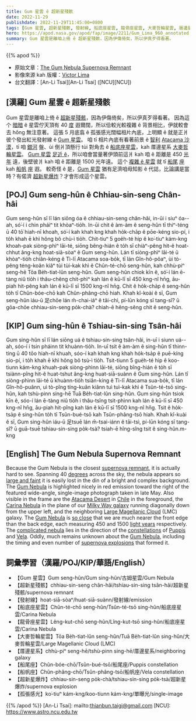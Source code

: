 ```yaml
---
title: Gum 星雲 ê 超新星殘骸
date: 2022-11-29
publishdate: 2022-11-29T11:45:00+0800
tags: [Gum 星雲, 超新星殘骸, 發射線, 船底座星雲, 龍骨座星雲, 大麥哲輪星雲, 厝邊星系, 船尾座, 船帆座, 超新星爆炸, 孤張感光]
hero: https://apod.nasa.gov/apod/fap/image/2211/Gum_Lima_960_annotated.jpg
summary: Gum 星雲是離咱上倚 ê 超新星殘骸，因為伊傷倚矣，所以伊真歹得看著。
---
```


{{% apod %}}

- 原始文章：[The Gum Nebula Supernova Remnant](https://apod.nasa.gov/apod/ap221129.html)
- 影像來源 kah 版權：[Victor Lima](https://www.instagram.com/victorlimaphoto/)
- 台文翻譯：[An-Li Tsai][An-Li Tsai] ([NCU][NCU])

## [漢羅] Gum 星雲 ê 超新星殘骸
Gum 星雲是離咱上倚 ê [超新星殘骸][supernova remnant]，因為伊傷倚矣，所以伊真歹得看著。
因為這个 [暗暗][large and faint] ê 星雲佇天頂有 40 [度][degrees] 遐爾闊，所以佮較光較複雜 ê 背景相比，伊就較會去 hŏng 無注意著。
這張 5 月底翕 ê 孤張感光闊幅相片內底，上明顯 ê 就是正爿彼个發出紅光發射線 ê [Gum 星雲][Gum Nebula 1]。
咱 tī 相片內底有看著前景 ê [智利][Chile] [Atacama 沙漠][Atacama Desert]，tī 咱 [銀河][Milky Way galaxy t] 盤、ùi 倒爿頂懸行 tùi 對角去 ê [船底座星雲][Carina Nebula t]，kah 厝邊星系 [大麥哲輪星雲][Large Magellanic Cloud]。
[Gum 星雲][Gum Nebula 2] [足近 ê][so close]，所以咱會當量著伊頭前這爿 kah 咱 ê 距離是 450 [光年][light years] 遠，後壁彼爿 kah 咱 ê 距離是 1500 光年遠。
這个 [複雜 ê 星雲][complicated nebula] 就 tī [船尾][Puppis] [座][constellations] kah [船帆][Vela] [座][constellations] 遐。
較奇怪 ê 是，[Gum 星雲][Gum Nebula 3] 猶有足濟咱毋知影 ê 代誌，比論講是當時？有偌濟 [超新星爆炸][supernova explosions]？才會形成這个星雲。

## [POJ] Gum seng-hûn ê Chhiau-sin-seng Chân-hâi
Gum seng-hûn sī lī lán siōng óa ê chhiau-sin-seng chân-hâi, in-ūi i siuⁿ óa--ah, só͘-í i chin pháiⁿ tit khòaⁿ-tio̍h.
In-ūi chit ê àm-àm ê seng-hûn tī thiⁿ-téng ū 40 tō͘ hiah-nī khoah, só͘-í kah khah kng khah ho̍k-cha̍p ê pōe-kéng sio-pí, i to̍h khah ē khì hŏng bô chù-ì tio̍h.
Chit-tiuⁿ 5 goe̍h-té hip ê ko͘-tiuⁿ kám-kng khoah-pak siòng-phìⁿ lāi-té, siōng bêng-hián ê to̍h sī chiàⁿ-pêng hit-ê hoat-chhut âng-kng hoat-siā-sòaⁿ ê Gum seng-hûn.
Lán tī siòng-phìⁿ lāi-té ū khòaⁿ-tio̍h chiân-kéng ê Tì-lī Atacama soa-bo̍k, tī lán Gîn-hô-pôaⁿ, ùi tò-pêng téng-koân kiâⁿ tùi tùi-kak khì ê Chûn-té-chō seng-hûn, kah chhù-piⁿ seng-hē Tōa Be̍h-tiat-lûn seng-hûn.
Gum seng-hûn chiok kīn ê, só͘-í lán ē-tàng niû tio̍h i thâu-chêng chit-phìⁿ kah lán ê kū-lī sī 450 kng-nî hn̄g, āu-piah hit-pêng kah lán ê kū-lī sī 1500 kng-nî hn̄g.
Chit ê ho̍k-cha̍p ê seng-hûn to̍h tī Chûn-bóe-chō kah Chûn-phâng-chō hiah.
Khah kî-koài ê sī, Gum seng-hûn iáu-ū 足chōe lán m̄-chai-iáⁿ ê tāi-chì, pí-lūn kóng sī tang-sî? ū gōa-chōe chhiau-sin-seng po̍k-chà? chiah-ē hêng-sêng chit ê seng-hûn.


## [KIP] Gum sing-hûn ê Tshiau-sin-sing Tsân-hâi
Gum sing-hûn sī lī lán siōng uá ê tshiau-sin-sing tsân-hâi, in-uī i siunn uá--ah, sóo-í i tsin pháinn tit khuànn-tio̍h.
In-uī tsit ê àm-àm ê sing-hûn tī thinn-tíng ū 40 tōo hiah-nī khuah, sóo-í kah khah kng khah ho̍k-tsa̍p ê puē-kíng sio-pí, i to̍h khah ē khì hŏng bô tsù-ì tio̍h.
Tsit-tiunn 5 gue̍h-té hip ê koo-tiunn kám-kng khuah-pak siòng-phìnn lāi-té, siōng bîng-hián ê to̍h sī tsiànn-pîng hit-ê huat-tshut âng-kng huat-siā-suànn ê Gum sing-hûn.
Lán tī siòng-phìnn lāi-té ū khuànn-tio̍h tsiân-kíng ê Tì-lī Atacama sua-bo̍k, tī lán Gîn-hô-puânn, uì tò-pîng tíng-kuân kiânn tuì tuì-kak khì ê Tsûn-té-tsō sing-hûn, kah tshù-pinn sing-hē Tuā Be̍h-tiat-lûn sing-hûn.
Gum sing-hûn tsiok kīn ê, sóo-í lán ē-tàng niû tio̍h i thâu-tsîng tsit-phìnn kah lán ê kū-lī sī 450 kng-nî hn̄g, āu-piah hit-pîng kah lán ê kū-lī sī 1500 kng-nî hn̄g.
Tsit ê ho̍k-tsa̍p ê sing-hûn to̍h tī Tsûn-bué-tsō kah Tsûn-phâng-tsō hiah.
Khah kî-kuài ê sī, Gum sing-hûn iáu-ū 足tsuē lán m̄-tsai-iánn ê tāi-tsì, pí-lūn kóng sī tang-sî? ū guā-tsuē tshiau-sin-sing po̍k-tsà? tsiah-ē hîng-sîng tsit ê sing-hûn.m-kng

## [English] The Gum Nebula Supernova Remnant
Because the Gum Nebula is the closest [supernova remnant][supernova remnant], it is actually hard to see.
Spanning 40 [degrees][degrees] across the sky, the nebula appears so [large and faint][large and faint] it is easily lost in the din of a bright and complex background.
The [Gum Nebula][Gum Nebula 1] is highlighted nicely in red emission toward the right of the featured wide-angle, single-image photograph taken in late May.
Also visible in the frame are the [Atacama Desert][Atacama Desert] in [Chile][Chile] in the foreground, the [Carina Nebula][Carina Nebula e] in the plane of our [Milky Way galaxy][Milky Way galaxy e] running diagonally down from the upper left, and the neighboring [Large Magellanic Cloud][Large Magellanic Cloud] (LMC) galaxy.
The [Gum Nebula][Gum Nebula 2] is [so close][so close] that we are much nearer the front edge than the back edge, each measuring 450 and 1500 [light years][light years] respectively.
The [complicated nebula][complicated nebula] lies in the direction of the [constellations][constellations] of [Puppis][Puppis] and [Vela][Vela].
Oddly, much remains unknown about the [Gum Nebula][Gum Nebula 3], including the timing and even number of [supernova explosions][supernova explosions] that formed it.

        
## 詞彙學習（漢羅/POJ/KIP/華語/English）
- 【Gum 星雲】Gum seng-hûn/Gum sing-hûn/古姆星雲/Gum Nebula
- 【超新星殘骸】chhiau-sin-seng chân-hâi/tshiau-sin-sing tsân-hâi/超新星殘骸/supernova remnant
- 【發射線】hoat-siā-sòaⁿ/huat-siā-suànn/發射線/emission
- 【船底座星雲】Chûn-té-chō seng-hûn/Tsûn-té-tsō sing-hûn/船底座星雲/Carina Nebula
- 【龍骨座星雲】Lêng-kut-chō seng-hûn/Lîng-kut-tsō sing-hûn/船底座星雲/Carina Nebula
- 【大麥哲輪星雲】Tōa Be̍h-tiat-lûn seng-hûn/Tuā Be̍h-tiat-lûn sing-hûn/大麥哲輪星雲/Large Magellanic Cloud (LMC)
- 【厝邊星系】chhù-piⁿ seng-hē/tshù-pinn sing-hē/厝邊星系/neighboring galaxy
- 【船尾座】Chûn-bóe-chō/Tsûn-bué-tsō/船尾座/Puppis constellation
- 【船帆座】Chûn-phâng-chō/Tsûn-phâng-tsō/船帆座/Vela constellation
- 【超新星爆炸】chhiau-sin-seng po̍k-chà/tshiau-sin-sing po̍k-tsà/超新星爆炸/supernova explosion
- 【孤張感光】ko͘-tiuⁿ kám-kng/koo-tiunn kám-kng/單曝光/single-image


{{% /apod %}}
[An-Li Tsai]: mailto:thianbun.taigi@gmail.com
[NCU]: https://www.astro.ncu.edu.tw

[copyright]: https://apod.nasa.gov/apod/fap/lib/about_apod.html#srapply
[License]: https://creativecommons.org/licenses/by/2.0/

[supernova remnant]:https://apod.nasa.gov/apod/supernova_remnants.html
[degrees]:https://angle-meter.github.io/
[large and faint]:https://apod.nasa.gov/apod/ap000412.html
[Gum Nebula 1]:https://apod.nasa.gov/apod/ap180524.html
[Atacama Desert]:https://youtu.be/o5JfmFSBDgE
[Chile]:https://en.wikipedia.org/wiki/Chile
[Carina Nebula e]:https://apod.nasa.gov/apod/ap220425.html
[Carina Nebula t]:https://apod.tw/daily/20220425/
[Milky Way galaxy e]:https://apod.nasa.gov/apod/ap220817.html
[Milky Way galaxy t]:https://apod.tw/daily/20220817/
[Large Magellanic Cloud]:https://apod.nasa.gov/apod/ap190905.html
[Gum Nebula 2]:https://en.wikipedia.org/wiki/Gum_Nebula
[so close]:https://live.staticflickr.com/8623/16525162295_6d833e5c55_b.jpg
[light years]:https://chandra.harvard.edu/photo/cosmic_distance.html
[complicated nebula]:https://ui.adsabs.harvard.edu/abs/1993A%26A...280..231S/abstract
[constellations]:https://en.wikipedia.org/wiki/Constellation
[Puppis]:https://en.wikipedia.org/wiki/Puppis
[Vela]:https://chandra.harvard.edu/photo/constellations/vela.html
[Gum Nebula 3]:https://ui.adsabs.harvard.edu/abs/1976ApJ...206..679R/abstract
[supernova explosions]:https://spaceplace.nasa.gov/supernova/en/

